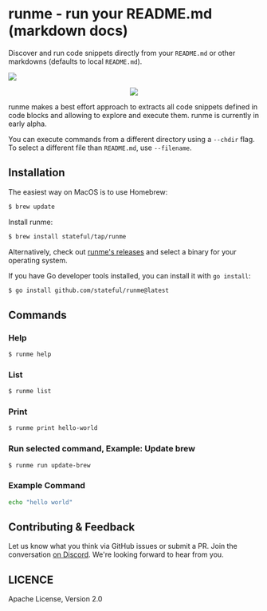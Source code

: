 # runme - run your README.md (markdown docs)

Discover and run code snippets directly from your `README.md` or other markdowns (defaults to local `README.md`).

[![](https://badgen.net/badge/Run%20this%20/README/5B3ADF?icon=https://runme.dev/img/logo.svg)](https://runme.dev/api/runme?repository=git%40github.com%3Astateful%2Frunme.git)

<p align="center">
  <img src="https://user-images.githubusercontent.com/16108792/219203990-ffb860e7-5314-4a22-bf05-9d983e3876d0.gif" />
</p>

runme makes a best effort approach to extracts all code snippets defined in code blocks and allowing to explore and execute them. runme is currently in early alpha.

You can execute commands from a different directory using a `--chdir` flag.
To select a different file than `README.md`, use `--filename`.

## Installation

The easiest way on MacOS is to use Homebrew:

```sh { name=update-brew }
$ brew update
```

Install runme:

```sh { name=install-runme }
$ brew install stateful/tap/runme
```

Alternatively, check out [runme's releases](https://github.com/stateful/runme/releases) and select
a binary for your operating system.

If you have Go developer tools installed, you can install it with `go install`:

```sh { name=install-via-go }
$ go install github.com/stateful/runme@latest
```

## Commands

### Help

```sh { name=runme-help interactive=false }
$ runme help
```

### List

```sh { name=runme-list closeTerminalOnSuccess=false interactive=false }
$ runme list
```

### Print

```sh { name=runme-print interactive=false }
$ runme print hello-world
```

### Run selected command, Example: Update brew

```sh { name=runme-run }
$ runme run update-brew
```

### Example Command

```sh { name=hello-world closeTerminalOnSuccess=false interactive=false }
echo "hello world"
```

## Contributing & Feedback

Let us know what you think via GitHub issues or submit a PR. Join the conversation [on Discord](https://discord.gg/MFtwcSvJsk). We're looking forward to hear from you.

## LICENCE

Apache License, Version 2.0
